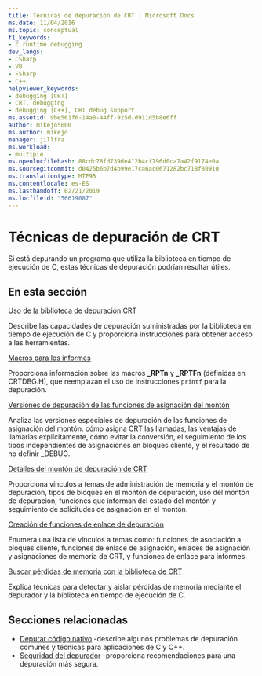 ```yaml
---
title: Técnicas de depuración de CRT | Microsoft Docs
ms.date: 11/04/2016
ms.topic: conceptual
f1_keywords:
- c.runtime.debugging
dev_langs:
- CSharp
- VB
- FSharp
- C++
helpviewer_keywords:
- debugging [CRT]
- CRT, debugging
- debugging [C++], CRT debug support
ms.assetid: 9be561f6-14a8-44ff-925d-d911d5b8e6ff
author: mikejo5000
ms.author: mikejo
manager: jillfra
ms.workload:
- multiple
ms.openlocfilehash: 88cdc78fd739de412b4cf796d0ca7a42f9174e0a
ms.sourcegitcommit: d0425b6b7d4b99e17ca6ac0671282bc718f80910
ms.translationtype: MTE95
ms.contentlocale: es-ES
ms.lasthandoff: 02/21/2019
ms.locfileid: "56619087"
---
```

# <a name="crt-debugging-techniques"></a>Técnicas de depuración de CRT
Si está depurando un programa que utiliza la biblioteca en tiempo de ejecución de C, estas técnicas de depuración podrían resultar útiles.

## <a name="in-this-section"></a>En esta sección
 [Uso de la biblioteca de depuración CRT](../debugger/crt-debug-library-use.md)

 Describe las capacidades de depuración suministradas por la biblioteca en tiempo de ejecución de C y proporciona instrucciones para obtener acceso a las herramientas.

 [Macros para los informes](../debugger/macros-for-reporting.md)

 Proporciona información sobre las macros **_RPTn** y **_RPTFn** (definidas en CRTDBG.H), que reemplazan el uso de instrucciones `printf` para la depuración.

 [Versiones de depuración de las funciones de asignación del montón](../debugger/debug-versions-of-heap-allocation-functions.md)

 Analiza las versiones especiales de depuración de las funciones de asignación del montón: cómo asigna CRT las llamadas, las ventajas de llamarlas explícitamente, cómo evitar la conversión, el seguimiento de los tipos independientes de asignaciones en bloques cliente, y el resultado de no definir _DEBUG.

 [Detalles del montón de depuración de CRT](../debugger/crt-debug-heap-details.md)

 Proporciona vínculos a temas de administración de memoria y el montón de depuración, tipos de bloques en el montón de depuración, uso del montón de depuración, funciones que informan del estado del montón y seguimiento de solicitudes de asignación en el montón.

 [Creación de funciones de enlace de depuración](../debugger/debug-hook-function-writing.md)

 Enumera una lista de vínculos a temas como: funciones de asociación a bloques cliente, funciones de enlace de asignación, enlaces de asignación y asignaciones de memoria de CRT, y funciones de enlace para informes.

 [Buscar pérdidas de memoria con la biblioteca de CRT](../debugger/finding-memory-leaks-using-the-crt-library.md)

 Explica técnicas para detectar y aislar pérdidas de memoria mediante el depurador y la biblioteca en tiempo de ejecución de C.

## <a name="related-sections"></a>Secciones relacionadas

- [Depurar código nativo](../debugger/debugging-native-code.md) -describe algunos problemas de depuración comunes y técnicas para aplicaciones de C y C++.
- [Seguridad del depurador](../debugger/debugger-security.md) -proporciona recomendaciones para una depuración más segura.